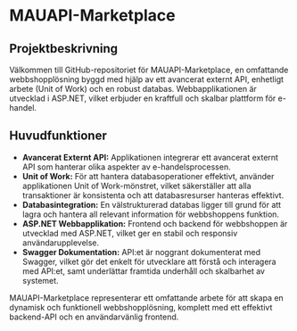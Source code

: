 # MAUAPI-Marketplace

## Projektbeskrivning
Välkommen till GitHub-repositoriet för MAUAPI-Marketplace, en omfattande webbshopplösning byggd med hjälp av ett avancerat externt API, enhetligt arbete (Unit of Work) och en robust databas. Webbapplikationen är utvecklad i ASP.NET, vilket erbjuder en kraftfull och skalbar plattform för e-handel.

## Huvudfunktioner
- **Avancerat Externt API:** Applikationen integrerar ett avancerat externt API som hanterar olika aspekter av e-handelsprocessen.
- **Unit of Work:** För att hantera databasoperationer effektivt, använder applikationen Unit of Work-mönstret, vilket säkerställer att alla transaktioner är konsistenta och att databasresurser hanteras effektivt.
- **Databasintegration:** En välstrukturerad databas ligger till grund för att lagra och hantera all relevant information för webbshoppens funktion.
- **ASP.NET Webbapplikation:** Frontend och backend för webbshoppen är utvecklad med ASP.NET, vilket ger en stabil och responsiv användarupplevelse.
- **Swagger Dokumentation:** API:et är noggrant dokumenterat med Swagger, vilket gör det enkelt för utvecklare att förstå och interagera med API:et, samt underlättar framtida underhåll och skalbarhet av systemet.

 
MAUAPI-Marketplace representerar ett omfattande arbete för att skapa en dynamisk och funktionell webbshopplösning, komplett med ett effektivt backend-API och en användarvänlig frontend.
